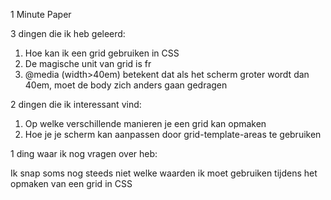 1 Minute Paper

3 dingen die ik heb geleerd:

1. Hoe kan ik een grid gebruiken in CSS
2. De magische unit van grid is fr
3. @media (width>40em) betekent dat als het scherm groter wordt dan 40em, moet de body zich anders gaan gedragen

2 dingen die ik interessant vind:

1. Op welke verschillende manieren je een grid kan opmaken
2. Hoe je je scherm kan aanpassen door grid-template-areas te gebruiken

1 ding waar ik nog vragen over heb:

Ik snap soms nog steeds niet welke waarden ik moet gebruiken tijdens het opmaken van een grid in CSS